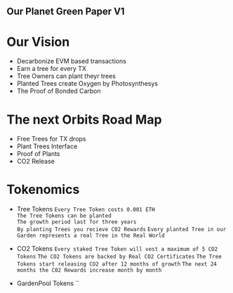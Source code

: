 ## Our Planet Green Paper V1

# Our Vision

- Decarbonize EVM based transactions
- Earn a tree for every TX
- Tree Owners can plant theyr trees
- Planted Trees create Oxygen by Photosynthesys
- The Proof of Bonded Carbon

# The next Orbits Road Map

- Free Trees for TX drops
- Plant Trees Interface
- Proof of Plants
- CO2 Release

# Tokenomics

- Tree Tokens
  `Every Tree Token costs 0.001 ETH`  
  `The Tree Tokens can be planted`  
  `The growth period last for three years`  
  `By planting Trees you recieve C02 Rewards`
  `Every planted Tree in our Garden represents a real Tree in the Real World`

- CO2 Tokens
  `Every staked Tree Token will vest a maximum of 5 CO2 Tokens`
  `The CO2 Tokens are backed by Real CO2 Certificates`
  `The Tree Tokens start releasing CO2 after 12 months of growth`
  `The next 24 months the C02 Rewards increase month by month`

- GardenPool Tokens
  ``
